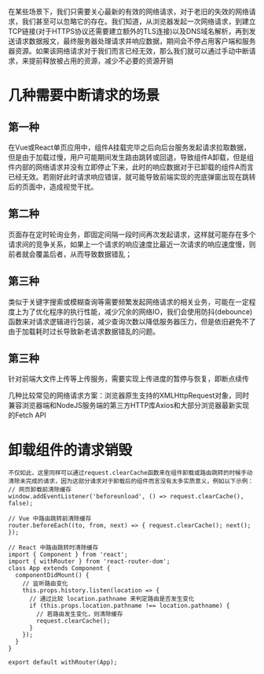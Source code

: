 在某些场景下，我们只需要关心最新的有效的网络请求，对于老旧的失效的网络请求，我们甚至可以忽略它的存在。我们知道，从浏览器发起一次网络请求，到建立TCP链接(对于HTTPS协议还需要建立额外的TLS连接)以及DNS域名解析，再到发送请求数据报文，最终服务器处理请求并响应数据，期间会不停占用客户端和服务器资源。如果该网络请求对于我们而言已经无效，那么我们就可以通过手动中断请求，来提前释放被占用的资源，减少不必要的资源开销


# 几种需要中断请求的场景

## 第一种
在Vue或React单页应用中，组件A挂载完毕之后向后台服务发起请求拉取数据，但是由于加载过慢，用户可能期间发生路由跳转或回退，导致组件A卸载，但是组件内部的网络请求并没有立即停止下来，此时的响应数据对于已卸载的组件A而言已经无效。若刚好此时请求响应错误，就可能导致前端实现的兜底弹窗出现在跳转后的页面中，造成视觉干扰。

## 第二种

页面存在定时轮询业务，即固定间隔一段时间再次发起请求，这样就可能存在多个请求间的竞争关系，如果上一个请求的响应速度比最近一次请求的响应速度慢，则前者就会覆盖后者，从而导致数据错乱；

## 第三种

类似于关键字搜索或模糊查询等需要频繁发起网络请求的相关业务，可能在一定程度上为了优化程序的执行性能，减少冗余的网络IO，我们会使用防抖(debounce)函数来对请求逻辑进行包装，减少查询次数以降低服务器压力，但是依旧避免不了由于加载耗时过长导致新老请求数据错乱的问题。

## 第三种

针对前端大文件上传等上传服务，需要实现上传进度的暂停与恢复，即断点续传


几种比较常见的网络请求方案：浏览器原生支持的XMLHttpRequest对象，同时兼容浏览器端和NodeJS服务端的第三方HTTP库Axios和大部分浏览器最新实现的Fetch API


# 卸载组件的请求销毁

```
不仅如此，这里同样可以通过request.clearCache函数来在组件卸载或路由跳转的时候手动清除未完成的请求，因为这部分请求对于卸载后的组件而言没有太多实质意义，例如以下示例：
// 网页卸载前清除缓存
window.addEventListener('beforeunload', () => request.clearCache(), false);

// Vue 中路由跳转前清除缓存
router.beforeEach((to, from, next) => { request.clearCache(); next(); });

// React 中路由跳转时清除缓存
import { Component } from 'react';
import { withRouter } from 'react-router-dom';
class App extends Component {
  componentDidMount() {
    // 监听路由变化
    this.props.history.listen(location => {
      // 通过比较 location.pathname 来判定路由是否发生变化
      if (this.props.location.pathname !== location.pathname) {
        // 若路由发生变化，则清除缓存
        request.clearCache();
      }
    });
  }
}

export default withRouter(App);
```